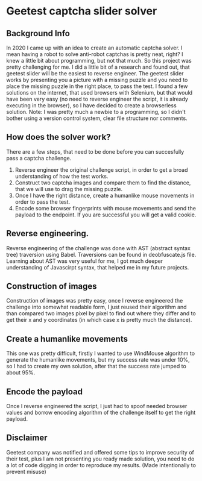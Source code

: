 # Geetest captcha slider solver
## Background Info
In 2020 I came up with an idea to create an automatic captcha solver. I mean having a robot to solve anti-robot captchas is pretty neat, right? I knew a little bit about programming, but not that much. So this project was pretty challenging for me.
I did a little bit of a research and found out, that geetest slider will be the easiest to reverse engineer. The geetest slider works by presenting you a picture with a missing puzzle and you need to place the missing puzzle in the right place, to pass the test. I found a few solutions on the internet, that used browsers with Selenium, but that would have been very easy (no need to reverse engineer the script, it is already executing in the browser), so I have decided to create a browserless solution.
Note: I was pretty much a newbie to a programming, so I didn't bother using a version control system, clear file structure nor comments.

## How does the solver work?
There are a few steps, that need to be done before you can succesfully pass a captcha challenge.
1. Reverse engineer the original challenge script, in order to get a broad understanding of how the test works.
2. Construct two captcha images and compare them to find the distance, that we will use to drag the missing puzzle.
3. Once I have the right distance, create a humanlike mouse movements in order to pass the test.
4. Encode some browser fingerprints with mouse movements and send the payload to the endpoint. If you are successful you will get a valid cookie.

## Reverse engineering.
Reverse engineering of the challenge was done with AST (abstract syntax tree) traversion using Babel. Traversions can be found in deobfuscate.js file. Learning about AST was very useful for me, I got much deeper understanding of Javascirpt syntax, that helped me in my future projects.

## Construction of images
Construction of images was pretty easy, once I reverse engineered the challenge into somewhat readable form, I just reused their algorithm and than compared two images pixel by pixel to find out where they differ and to get their x and y coordinates (in which case x is pretty much the distance).

## Create a humanlike movements
This one was pretty difficult, firstly I wanted to use WindMouse algorithm to generate the humanlike movements, but my success rate was under 10%, so I had to create my own solution, after that the success rate jumped to about 95%.

## Encode the payload
Once I reverse engineered the script, I just had to spoof needed browser values and borrow encoding algorithm of the challenge itself to get the right payload.

## Disclaimer
Geetest company was notified and offered some tips to improve security of their test, plus I am not presenting you ready made solution, you need to do a lot of code digging in order to reproduce my results. (Made intentionally to prevent misuse)
